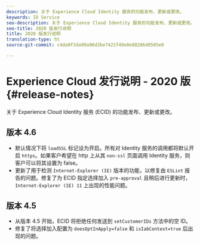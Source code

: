```yaml
---
description: 关于 Experience Cloud Identity 服务的功能发布、更新或更改。
keywords: ID Service
seo-description: 关于 Experience Cloud Identity 服务的功能发布、更新或更改。
seo-title: 2020 版发行说明
title: 2020 版发行说明
translation-type: ht
source-git-commit: c4da0f3da99a96d2be7421f49e0e88286d0505e0

---
```



# Experience Cloud 发行说明 - 2020 版 {#release-notes}

关于 Experience Cloud Identity 服务 (ECID) 的功能发布、更新或更改。

## 版本 4.6

* 默认情况下将 `loadSSL` 标记设为开启。所有对 Identity 服务的调用都将默认开启 `https`。如果客户希望在 http 上从其 `non-ssl` 页面调用 Identity 服务，则客户可以将其设置为 false。
* 更新了用于检测 `Internet-Explorer (IE)` 版本的功能，以修复由 `ESLint` 报告的问题。修复了为 ECID 指定选择加入 `pre-approval` 且稍后进行更新时，`Internet-Explorer (IE) 11` 上出现的性能问题。

## 版本 4.5

* 从版本 4.5 开始，ECID 将拒绝任何发送到 `setCustomerIDs` 方法中的空 ID。
* 修复了将选择加入配置为 `doesOptInApply=false` 和 `isIabContext=true` 后出现的问题。
